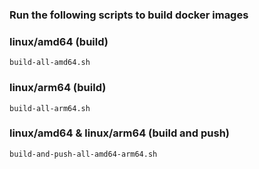 ### Run the following scripts to build docker images 
### linux/amd64 (build)
```
build-all-amd64.sh
```
### linux/arm64 (build)
```
build-all-arm64.sh
```
### linux/amd64 & linux/arm64 (build and push)
```
build-and-push-all-amd64-arm64.sh
```